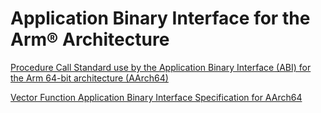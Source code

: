 # Application Binary Interface for the Arm®  Architecture

[Procedure Call Standard use by the
Application Binary Interface (ABI) for the Arm 64-bit
architecture (AArch64)](aapcs64/aapcs64.rst)

[Vector Function Application Binary Interface Specification for
AArch64](vfabia64/vfabia64.rst)
